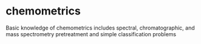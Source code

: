 # chemometrics
Basic knowledge of chemometrics includes
spectral, chromatographic, and mass spectrometry pretreatment
and simple classification problems
